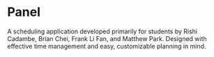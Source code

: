 # Panel

A scheduling application developed primarily for students by Rishi Cadambe, Brian Chei, Frank Li Fan, and Matthew Park. Designed with effective time management and easy, customizable planning in mind.
